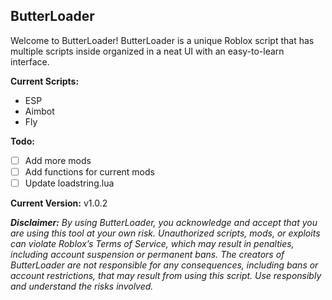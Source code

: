 ## ButterLoader

Welcome to ButterLoader! ButterLoader is a unique Roblox script that has multiple scripts inside organized in a neat UI with an easy-to-learn interface.

**Current Scripts:**
- ESP
- Aimbot
- Fly

**Todo:**
- [ ] Add more mods
- [ ] Add functions for current mods
- [ ] Update loadstring.lua

**Current Version:**
v1.0.2

***Disclaimer:***
*By using ButterLoader, you acknowledge and accept that you are using this tool at your own risk. Unauthorized scripts, mods, or exploits can violate Roblox’s Terms of Service, which may result in penalties, including account suspension or permanent bans. The creators of ButterLoader are not responsible for any consequences, including bans or account restrictions, that may result from using this script. Use responsibly and understand the risks involved.*